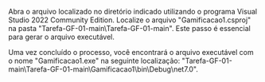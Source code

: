 Abra o arquivo localizado no diretório indicado utilizando o programa Visual Studio 2022 Community Edition. Localize o arquivo "Gamificacao1.csproj" na pasta "Tarefa-GF-01-main\Tarefa-GF-01-main". Este passo é essencial para gerar o arquivo executável. 

Uma vez concluído o processo, você encontrará o arquivo executável com o nome "Gamificacao1.exe" na seguinte localização: "Tarefa-GF-01-main\Tarefa-GF-01-main\Gamificacao1\bin\Debug\net7.0".

